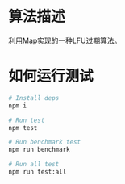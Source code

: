 # 算法描述

利用Map实现的一种LFU过期算法。

# 如何运行测试

```bash
# Install deps
npm i 

# Run test
npm test

# Run benchmark test
npm run benchmark

# Run all test
npm run test:all
```

